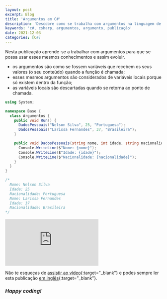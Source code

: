 ```yaml
---
layout: post
excerpt: Blog
title: 'Argumentos em C#'
description: 'Descobre como se trabalha com argumentos na linguagem de programação C#. Obtém respostas às tuas dúvidas com a teoria e os exemplos apresentados.'
keywords: 'c#, csharp, argumentos, argumento, publicação'
date: 2021-12-03
categories: [C#]
---
```


Nesta publicação aprende-se a trabalhar com argumentos para que se possa usar esses mesmos conhecimentos e assim evoluir.

- os argumentos são como se fossem variáveis que recebem os seus valores (o seu conteúdo) quando a função é chamada;
- esses mesmos argumentos são considerados de variáveis locais porque só existem dentro da função;
- as variáveis locais são descartadas quando se retorna ao ponto de chamada.

```csharp
using System;

namespace Base {
  class Argumentos {
    public void Run() {
      DadosPessoais("Nelson Silva", 25, "Portuguesa");
      DadosPessoais("Larissa Fernandes", 37, "Brasileira");
    }

    public void DadosPessoais(string nome, int idade, string nacionalidade) {
      Console.WriteLine($"Nome: {nome}");
      Console.WriteLine($"Idade: {idade}");
      Console.WriteLine($"Nacionalidade: {nacionalidade}");
    }
  }
}

/*
  Nome: Nelson Silva
  Idade: 25
  Nacionalidade: Portuguesa
  Nome: Larissa Fernandes
  Idade: 37
  Nacionalidade: Brasileira
*/
```

<div class="video-container">
  <iframe src="https://www.youtube.com/embed/mrbE0tQqbtQ" frameborder="0" allowfullscreen></iframe>
</div>

Não te esqueças de [assistir ao vídeo](https://youtu.be/mrbE0tQqbtQ){:target="\_blank"} e podes sempre ler esta publicação [em inglês](https://nelsonsilvadev.com/blog/20211203/arguments-in-csharp/){:target="\_blank"}.

### _Happy coding!_
